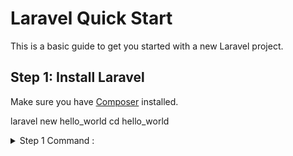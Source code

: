 # Laravel Quick Start

This is a basic guide to get you started with a new Laravel project.

## Step 1: Install Laravel

Make sure you have [Composer](https://getcomposer.org/) installed.


laravel new hello_world
cd hello_world

<details>
  <summary>Step 1 Command :</summary>
  laravel new hello_world
</details>

